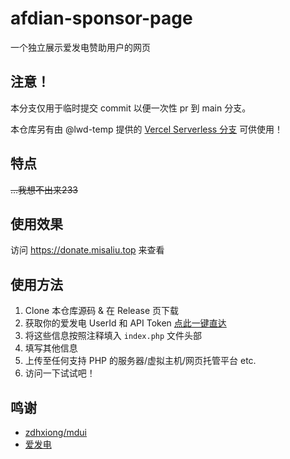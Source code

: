 # afdian-sponsor-page
一个独立展示爱发电赞助用户的网页

## 注意！
本分支仅用于临时提交 commit 以便一次性 pr 到 main 分支。

本仓库另有由 @lwd-temp 提供的 [Vercel Serverless 分支](https://github.com/MisaLiu/afdian-sponsor-page/tree/vercel) 可供使用！

## 特点
~~...我想不出来233~~

## 使用效果
访问 https://donate.misaliu.top 来查看

## 使用方法
1. Clone 本仓库源码 & 在 Release 页下载
2. 获取你的爱发电 UserId 和 API Token [点此一键直达](https://afdian.net/dashboard/dev)
3. 将这些信息按照注释填入 `index.php` 文件头部
4. 填写其他信息
5. 上传至任何支持 PHP 的服务器/虚拟主机/网页托管平台 etc.
6. 访问一下试试吧！

## 鸣谢
* [zdhxiong/mdui](https://github.com/zdhxiong/mdui)
* [爱发电](https://afdian.net)

